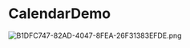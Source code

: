 # CalendarDemo
![B1DFC747-82AD-4047-8FEA-26F31383EFDE.png](https://ooo.0o0.ooo/2016/09/01/57c7eb9542cad.png)
